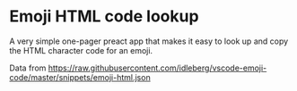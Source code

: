 # Emoji HTML code lookup

A very simple one-pager preact app that makes it easy to look up and copy the HTML character code for an emoji.

Data from https://raw.githubusercontent.com/idleberg/vscode-emoji-code/master/snippets/emoji-html.json
